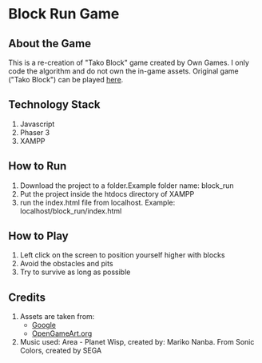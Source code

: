 # Block Run Game
## About the Game
This is a re-creation of "Tako Block" game created by Own Games. I only code the algorithm and do not own the in-game assets.
Original game ("Tako Block") can be played [here](https://own-games.com/customLibrary/gameplay/6).
## Technology Stack
1. Javascript
2. Phaser 3
3. XAMPP
## How to Run
1. Download the project to a folder.Example folder name: block_run
2. Put the project inside the htdocs directory of XAMPP
3. run the index.html file from localhost. Example: localhost/block_run/index.html
## How to Play
1. Left click on the screen to position yourself higher with blocks
2. Avoid the obstacles and pits
3. Try to survive as long as possible
## Credits
1. Assets are taken from:
   - [Google](https://www.google.com/)
   - [OpenGameArt.org](https://opengameart.org/)
2. Music used: Area - Planet Wisp, created by: Mariko Nanba. From Sonic Colors, created by SEGA


